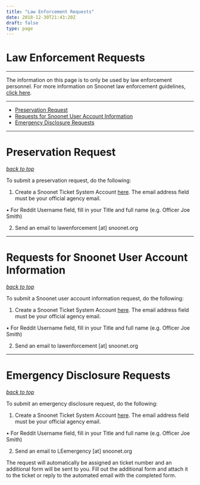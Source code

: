 ```yaml
---
title: "Law Enforcement Requests"
date: 2018-12-30T21:43:20Z
draft: false
type: page
---
```


# <a name="top">Law Enforcement Requests</a>

---
The information on this page is to only be used by law enforcement personnel.  For more information on Snoonet law enforcement guidelines, [click here](/le-guidelines).

---
* [Preservation Request](#preserve)
* [Requests for Snoonet User Account Information](#user-information)
* [Emergency Disclosure Requests](#emergency-request)

---
# <a name="preserve">Preservation Request</a>
*<a href="#top">back to top</a>*

To submit a preservation request, do the following:

1) Create a Snoonet Ticket System Account [here](https://support.snoonet.org/account.php?do=create). The email address field must be your official agency email.

•  For Reddit Username field, fill in your Title and full name (e.g. Officer Joe Smith)

2) Send an email to lawenforcement [at] snoonet.org
---
# <a name="user-information">Requests for Snoonet User Account Information</a>
*<a href="#top">back to top</a>*

To submit a Snoonet user account information request, do the following:

1) Create a Snoonet Ticket System Account [here](https://support.snoonet.org/account.php?do=create).  The email address field must be your official agency email.

• For Reddit Username field, fill in your Title and full name (e.g. Officer Joe Smith)

2) Send an email to lawenforcement [at] snoonet.org

---
# <a name="emergency-request">Emergency Disclosure Requests</a>
*<a href="#top">back to top</a>*

To submit an emergency disclosure request, do the following:

1) Create a Snoonet Ticket System Account [here](https://support.snoonet.org/account.php?do=create).  The email address field must be your official agency email.

• For Reddit Username field, fill in your Title and full name (e.g. Officer Joe Smith)

2) Send an email to LEemergency [at] snoonet.org

The request will automatically be assigned an ticket number and an additional form will be sent to you.  Fill out the additional form and attach it to the ticket or reply to the automated email with the completed form.
